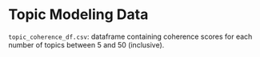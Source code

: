 # Topic Modeling Data
`topic_coherence_df.csv`: dataframe containing coherence scores for each number of topics between 5 and 50 (inclusive).
